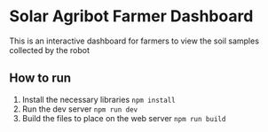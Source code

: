 # Solar Agribot Farmer Dashboard
This is an interactive dashboard for farmers to view the soil samples collected by the robot

## How to run
1. Install the necessary libraries `npm install`
2. Run the dev server `npm run dev`
3. Build the files to place on the web server `npm run build`